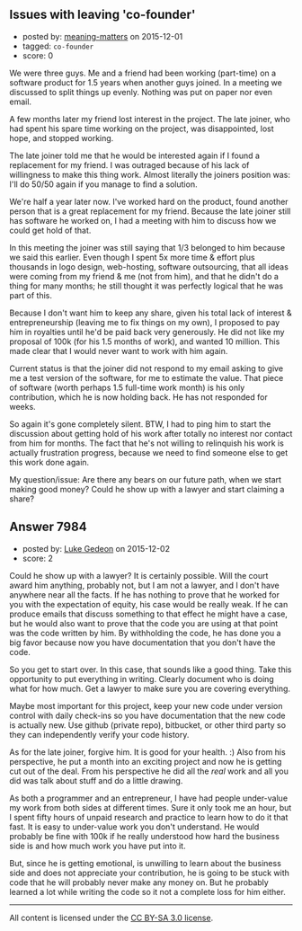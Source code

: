 ## Issues with leaving 'co-founder'

- posted by: [meaning-matters](https://stackexchange.com/users/2234135/meaning-matters) on 2015-12-01
- tagged: `co-founder`
- score: 0

We were three guys.  Me and a friend had been working (part-time) on a software product for 1.5 years when another guys joined.  In a meeting we discussed to split things up evenly.  Nothing was put on paper nor even email.

A few months later my friend lost interest in the project.  The late joiner, who had spent his spare time working on the project, was disappointed, lost hope, and stopped working.

The late joiner told me that he would be interested again if I found a replacement for my friend.  I was outraged because of his lack of willingness to make this thing work.  Almost literally the joiners position was: I'll do 50/50 again if you manage to find a solution.

We're half a year later now.  I've worked hard on the product, found another person that is a great replacement for my friend.  Because the late joiner still has software he worked on, I had a meeting with him to discuss how we could get hold of that.

In this meeting the joiner was still saying that 1/3 belonged to him because we said this earlier.  Even though I spent 5x more time & effort plus thousands in logo design, web-hosting, software outsourcing, that all ideas were coming from my friend & me (not from him), and that he didn't do a thing for many months; he still thought it was perfectly logical that he was part of this.

Because I don't want him to keep any share, given his total lack of interest & entrepreneurship (leaving me to fix things on my own), I proposed to pay him in royalties until he'd be paid back very generously.  He did not like my proposal of 100k (for his 1.5 months of work), and wanted 10 million.  This made clear that I would never want to work with him again.

Current status is that the joiner did not respond to my email asking to give me a test version of the software, for me to estimate the value.  That piece of software (worth perhaps 1.5 full-time work month) is his only contribution, which he is now holding back.  He has not responded for weeks.

So again it's gone completely silent.  BTW, I had to ping him to start the discussion about getting hold of his work after totally no interest nor contact from him for months.  The fact that he's not willing to relinquish his work is actually frustration progress, because we need to find someone else to get this work done again.

My question/issue: Are there any bears on our future path, when we start making good money?  Could he show up with a lawyer and start claiming a share?


## Answer 7984

- posted by: [Luke Gedeon](https://stackexchange.com/users/1119600/luke-gedeon) on 2015-12-02
- score: 2

Could he show up with a lawyer? It is certainly possible. Will the court award him anything, probably not, but I am not a lawyer, and I don't have anywhere near all the facts. If he has nothing to prove that he worked for you with the expectation of equity, his case would be really weak. If he can produce emails that discuss something to that effect he might have a case, but he would also want to prove that the code you are using at that point was the code written by him. By withholding the code, he has done you a big favor because now you have documentation that you don't have the code.

So you get to start over. In this case, that sounds like a good thing. Take this opportunity to put everything in writing. Clearly document who is doing what for how much. Get a lawyer to make sure you are covering everything.

Maybe most important for this project, keep your new code under version control with daily check-ins so you have documentation that the new code is actually new. Use github (private repo), bitbucket, or other third party so they can independently verify your code history.

As for the late joiner, forgive him. It is good for your health. :) Also from his perspective, he put a month into an exciting project and now he is getting cut out of the deal. From his perspective he did all the _real_ work and all you did was talk about stuff and do a little drawing.

As both a programmer and an entrepreneur, I have had people under-value my work from both sides at different times. Sure it only took me an hour, but I spent fifty hours of unpaid research and practice to learn how to do it that fast. It is easy to under-value work you don't understand. He would probably be fine with 100k if he really understood how hard the business side is and how much work you have put into it.

But, since he is getting emotional, is unwilling to learn about the business side and does not appreciate your contribution, he is going to be stuck with code that he will probably never make any money on. But he probably learned a lot while writing the code so it not a complete loss for him either.



---

All content is licensed under the [CC BY-SA 3.0 license](https://creativecommons.org/licenses/by-sa/3.0/).
